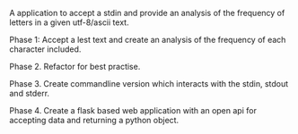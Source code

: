 A application to accept a stdin and provide an analysis of the frequency of letters in a given utf-8/ascii text.

Phase 1:  Accept a lest text and create an analysis of the frequency of each character included.

Phase 2.  Refactor for best practise.

Phase 3.  Create commandline version which interacts with the stdin, stdout and stderr.

Phase 4.  Create a flask based web application with an open api for accepting data and returning a python object.


